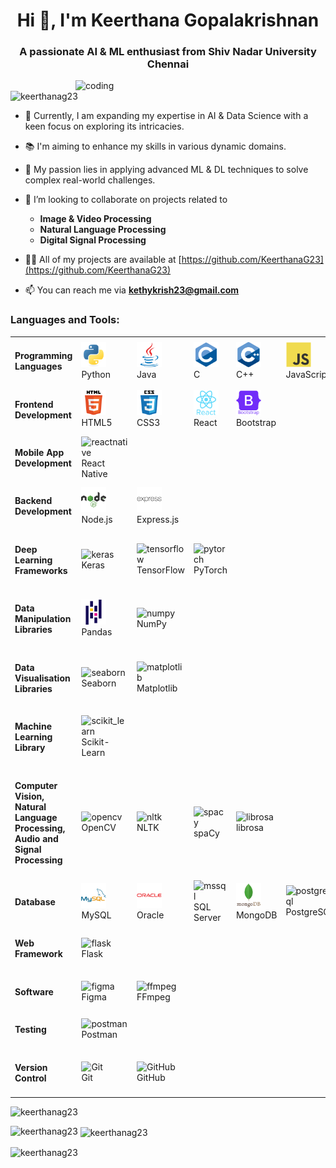 
<h1 align="center">Hi 👋, I'm Keerthana Gopalakrishnan</h1>
<h3 align="center">A passionate AI & ML enthusiast from Shiv Nadar University Chennai</h3>

<img align ="right" alt="coding" width ="400" src="https://cdnb.artstation.com/p/assets/images/images/028/991/999/original/anna-havrylyukh-.gif?1596125112">


<p align="left"> <img src="https://komarev.com/ghpvc/?username=keerthanag23&label=Profile%20views&color=0e75b6&style=flat" alt="keerthanag23" /> </p>

- 🌱 Currently, I am expanding my expertise in AI & Data Science with a keen focus on exploring its intricacies.
- 📚 I'm aiming to enhance my skills in various dynamic domains.
- 🔭 My passion lies in applying advanced ML & DL techniques to solve complex real-world challenges.

- 👯 I’m looking to collaborate on projects related to
   <ul> 
  <li><b>Image & Video Processing</b></li>
  <li><b>Natural Language Processing</b></li>
  <li><b>Digital Signal Processing</b></li>
</ul>

- 👨‍💻 All of my projects are available at [https://github.com/KeerthanaG23](https://github.com/KeerthanaG23)
<!---
 - ✨ Discover More: [Linktree](https://linktr.ee/KeerthanaG) 📲
--->



- 📫 You can reach me  via **kethykrish23@gmail.com**

<!---- 📄 Know about my experiences [https://drive.google.com/file/d/1UO0hd2zQ6wWFIY2w8DcDIQ7-OYDnW09O/view?usp=drive_link](https://drive.google.com/file/d/1UO0hd2zQ6wWFIY2w8DcDIQ7-OYDnW09O/view?usp=drive_link)--->
<!---
 <h3 align="left">Connect with me:</h3>
<p align="left">
 

| LinkedIn | GitLab | YouTube | X a.k.a (Twitter) | Stack Overflow | Kaggle | Instagram |
| -------- | ------ | ------- | ----------- | -------------- | ------ | --------- |
| <a href="https://www.linkedin.com/in/keerthana-g-34881a259/" target="_blank"><img align="center" src="https://raw.githubusercontent.com/rahuldkjain/github-profile-readme-generator/master/src/images/icons/Social/linked-in-alt.svg" alt="LinkedIn" height="30" width="30" /></a> | <a href="https://gitlab.com/kethykrish23" target="_blank"><img align="center" src="https://cdn.jsdelivr.net/gh/devicons/devicon/icons/gitlab/gitlab-original.svg" alt="GitLab" height="30" width="30" /></a> | <a href="https://www.youtube.com/channel/ucrmozillir-6tp9e68oi-dq" target="_blank"><img align="center" src="https://raw.githubusercontent.com/rahuldkjain/github-profile-readme-generator/master/src/images/icons/Social/youtube.svg" alt="YouTube" height="30" width="30" /></a> |<a href="https://twitter.com/keertz23012004" target="_blank"><img align="center" src="https://cdn.jsdelivr.net/gh/devicons/devicon/icons/twitter/twitter-original.svg" alt="Twitter" height="30" width="40" /></a>| <a href="https://stackoverflow.com/users/22191357/keerthana-gopalakrishnan" target="_blank"><img align="center" src="https://raw.githubusercontent.com/rahuldkjain/github-profile-readme-generator/master/src/images/icons/Social/stack-overflow.svg" alt="Stack Overflow" height="30" width="30" /></a> | <a href="https://www.kaggle.com/keerthanag23" target="_blank"><img align="center" src="https://raw.githubusercontent.com/rahuldkjain/github-profile-readme-generator/master/src/images/icons/Social/kaggle.svg" alt="Kaggle" height="30" width="30" /></a> | <a href="https://www.instagram.com/itz.kethykrish_23/" target="_blank"><img align="center" src="https://raw.githubusercontent.com/rahuldkjain/github-profile-readme-generator/master/src/images/icons/Social/instagram.svg" alt="Instagram" height="30" width="30" /></a> |

| Medium | CodeChef | HackerRank | Codeforces | LeetCode | HackerEarth | GeeksforGeeks |
| ------ | -------- | ---------- | ---------- | -------- | ----------- | -------------- |
| <a href="https://medium.com/@kethykrish" target="_blank"><img align="center" src="https://raw.githubusercontent.com/rahuldkjain/github-profile-readme-generator/master/src/images/icons/Social/medium.svg" alt="Medium" height="30" width="30" /></a> | <a href="https://www.codechef.com/users/kethykrish23" target="_blank"><img align="center" src="https://cdn.jsdelivr.net/npm/simple-icons@3.1.0/icons/codechef.svg" alt="CodeChef" height="30" width="30" /></a> | <a href="https://www.hackerrank.com/profile/kethykrish23" target="_blank"><img align="center" src="https://raw.githubusercontent.com/rahuldkjain/github-profile-readme-generator/master/src/images/icons/Social/hackerrank.svg" alt="HackerRank" height="30" width="30" /></a> | <a href="https://codeforces.com/profile/kethykrish_61" target="_blank"><img align="center" src="https://raw.githubusercontent.com/rahuldkjain/github-profile-readme-generator/master/src/images/icons/Social/codeforces.svg" alt="Codeforces" height="30" width="30" /></a> | <a href="https://leetcode.com/keerthanag23/" target="_blank"><img align="center" src="https://raw.githubusercontent.com/rahuldkjain/github-profile-readme-generator/master/src/images/icons/Social/leet-code.svg" alt="LeetCode" height="30" width="30" /></a> | <a href="https://www.hackerearth.com/@kethykrish23" target="_blank"><img align="center" src="https://raw.githubusercontent.com/rahuldkjain/github-profile-readme-generator/master/src/images/icons/Social/hackerearth.svg" alt="HackerEarth" height="30" width="30" /></a> | <a href="https://auth.geeksforgeeks.org/user/kethykrknpw" target="_blank"><img align="center" src="https://raw.githubusercontent.com/rahuldkjain/github-profile-readme-generator/master/src/images/icons/Social/geeks-for-geeks.svg" alt="GeeksforGeeks" height="30" width="30" /></a> |


</p>
--->

<h3 align="left">Languages and Tools:</h3>
<table>
  <tr>
    <td>
      <h4>Programming Languages</h4>
    </td>
    <td>
      <div>
        <img src="https://raw.githubusercontent.com/devicons/devicon/master/icons/python/python-original.svg" alt="python" width="40" height="40"/>
        <br/>Python
      </div>
    </td>
    <td>
      <div>
        <img src="https://raw.githubusercontent.com/devicons/devicon/master/icons/java/java-original.svg" alt="java" width="40" height="40"/>
        <br/>Java
      </div>
    </td>
    <td>
      <div>
        <img src="https://raw.githubusercontent.com/devicons/devicon/master/icons/c/c-original.svg" alt="c" width="40" height="40"/>
        <br/>C
      </div>
    </td>
    <td>
      <div>
        <img src="https://raw.githubusercontent.com/devicons/devicon/master/icons/cplusplus/cplusplus-original.svg" alt="cplusplus" width="40" height="40"/>
        <br/>C++
      </div>
    </td>
    <td>
      <div>
        <img src="https://raw.githubusercontent.com/devicons/devicon/master/icons/javascript/javascript-original.svg" alt="javascript" width="40" height="40"/>
        <br/>JavaScript
      </div>
    </td>
  </tr>
   
  <tr>
    <td>
      <h4>Frontend Development</h4>
    </td>
    <td>
      <div>
        <img src="https://raw.githubusercontent.com/devicons/devicon/master/icons/html5/html5-original-wordmark.svg" alt="html5" width="40" height="40"/>
        <br/>HTML5
      </div>
    </td>
    <td>
      <div>
        <img src="https://raw.githubusercontent.com/devicons/devicon/master/icons/css3/css3-original-wordmark.svg" alt="css3" width="40" height="40"/>
        <br/>CSS3
      </div>
    </td>
    <td>
      <div>
        <img src="https://raw.githubusercontent.com/devicons/devicon/master/icons/react/react-original-wordmark.svg" alt="react" width="40" height="40"/>
        <br/>React
      </div>
    </td>
    <td>
      <div>
        <img src="https://raw.githubusercontent.com/devicons/devicon/master/icons/bootstrap/bootstrap-plain-wordmark.svg" alt="bootstrap" width="40" height="40"/>
        <br/>Bootstrap
      </div>
    </td>
  </tr>
  
  <tr>
    <td>
      <h4>Mobile App Development</h4>
    </td>
    <td>
      <div>
        <img src="https://reactnative.dev/img/header_logo.svg" alt="reactnative" width="40" height="40"/>
        <br/>React Native
      </div>
    </td>
  </tr>
  
  <tr>
    <td>
      <h4>Backend Development</h4>
    </td>
    <td>
      <div>
        <img src="https://raw.githubusercontent.com/devicons/devicon/master/icons/nodejs/nodejs-original-wordmark.svg" alt="nodejs" width="40" height="40"/>
        <br/>Node.js
      </div>
    </td>
    <td>
      <div>
        <img src="https://raw.githubusercontent.com/devicons/devicon/master/icons/express/express-original-wordmark.svg" alt="express" width="40" height="40"/>
        <br/>Express.js
      </div>
    </td>
  </tr>
  
  <tr>
    <td>
      <h4>Deep Learning Frameworks</h4>
    </td>
   <td>
  <div>
    <img src="https://simpleicons.org/icons/keras.svg" alt="keras" width="40" height="40"/>
    <br/>Keras
  </div>
</td>
      <td>
      <div>
        <img src="https://www.vectorlogo.zone/logos/tensorflow/tensorflow-icon.svg" alt="tensorflow" width="40" height="40"/>
        <br/>TensorFlow
      </div>
    </td>
    <td>
      <div>
        <img src="https://www.vectorlogo.zone/logos/pytorch/pytorch-icon.svg" alt="pytorch" width="40" height="40"/>
        <br/>PyTorch
      </div>
    </td>  
  </tr>
  <tr>
     <td>
        <h4> Data Manipulation Libraries</h4> 
     </td>
     <td>
      <div>
        <img src="https://raw.githubusercontent.com/devicons/devicon/2ae2a900d2f041da66e950e4d48052658d850630/icons/pandas/pandas-original.svg" alt="pandas" width="40" height="40"/>
        <br/>Pandas
      </div>
    </td>
     <td>
  <div>
    <img src="https://upload.wikimedia.org/wikipedia/commons/3/31/NumPy_logo_2020.svg" alt="numpy" width="40" height="40"/>
    <br/>NumPy
  </div>
</td>
  </tr>
  <tr>
     <td><h4>Data Visualisation Libraries</h4></td>
       <td>
      <div>
        <img src="https://seaborn.pydata.org/_images/logo-mark-lightbg.svg" alt="seaborn" width="40" height="40"/>
        <br/>Seaborn
      </div>
    </td>
    <td>
  <div>
    <img src="https://icon.icepanel.io/Technology/svg/Matplotlib.svg" alt="matplotlib" width="40" height="40"/>
    <br/>Matplotlib
  </div>
</td>
  </tr>
  <tr>
     <td><h4>Machine Learning Library</h4></td>
    <td>
      <div>
        <img src="https://upload.wikimedia.org/wikipedia/commons/0/05/Scikit_learn_logo_small.svg" alt="scikit_learn" width="40" height="40"/>
        <br/>Scikit-Learn
      </div>
    </td>
  </tr>
  <tr>
     <td><h4>Computer Vision, Natural Language Processing, Audio and Signal Processing</h4></td>
    <td>
      <div>
        <img src="https://www.vectorlogo.zone/logos/opencv/opencv-icon.svg" alt="opencv" width="40" height="40"/>
        <br/>OpenCV
      </div>
    </td>
     <td>
  <div>
    <img src="https://miro.medium.com/v2/resize:fit:750/format:webp/1*YM2HXc7f4v02pZBEO8h-qw.png" alt="nltk" width="40" height="40"/>
    <br/>NLTK
  </div>
</td>
<td>
  <div>
    <img src="https://upload.wikimedia.org/wikipedia/commons/8/88/SpaCy_logo.svg" alt="spacy" width="40" height="40"/>
    <br/>spaCy
  </div>
</td>
<td>
  <div>
    <img src="https://librosa.org/images/librosa_logo_text.png" alt="librosa" width="90" height="40"/>
    <br/>librosa
  </div>
</td>
  </tr>  
  <tr>
    <td>
      <h4>Database</h4>
    </td>
    <td>
      <div>
        <img src="https://raw.githubusercontent.com/devicons/devicon/master/icons/mysql/mysql-original-wordmark.svg" alt="mysql" width="40" height="40"/>
        <br/>MySQL
      </div>
    </td>
    <td>
      <div>
        <img src="https://raw.githubusercontent.com/devicons/devicon/master/icons/oracle/oracle-original.svg" alt="oracle" width="40" height="40"/>
        <br/>Oracle
      </div>
    </td>
    <td>
      <div>
        <img src="https://www.svgrepo.com/show/303229/microsoft-sql-server-logo.svg" alt="mssql" width="40" height="40"/>
        <br/>SQL Server
      </div>
    </td>
    <td>
      <div>
        <img src="https://raw.githubusercontent.com/devicons/devicon/master/icons/mongodb/mongodb-original-wordmark.svg" alt="mongodb" width="40" height="40"/>
        <br/>MongoDB
      </div>
    </td>
     <td>
  <div>
    <img src="https://www.postgresql.org/media/img/about/press/elephant.png" alt="postgresql" width="40" height="40"/>
    <br/>PostgreSQL
  </div>
</td>
  </tr>
  <tr>
    <td>
      <h4>Web Framework</h4>
    </td>
    <td>
      <div>
        <img src="https://www.vectorlogo.zone/logos/pocoo_flask/pocoo_flask-icon.svg" alt="flask" width="40" height="40"/>
        <br/>Flask
      </div>
    </td>
  </tr>
  
  <tr>
    <td>
      <h4>Software</h4>
    </td>
    <td>
      <div>
        <img src="https://www.vectorlogo.zone/logos/figma/figma-icon.svg" alt="figma" width="40" height="40"/>
        <br/>Figma
      </div>
    </td>   
    <td>
      <div>
        <img src="https://img.icons8.com/?size=100&id=32418&format=png&color=000000" alt="ffmpeg" width="40" height="40"/>
        <br/>FFmpeg
      </div>
    </td>  
  </tr>

  <tr>
    <td>
      <h4>Testing</h4>
    </td>
    <td>
      <div>
        <img src="https://www.vectorlogo.zone/logos/getpostman/getpostman-icon.svg" alt="postman" width="40" height="40"/>
        <br/>Postman
      </div>
    </td>
  </tr>
  
  <tr>
    <td>
      <h4>Version Control</h4>
    </td>
    <td>
      <div>
        <img src="https://www.vectorlogo.zone/logos/git-scm/git-scm-icon.svg" alt="Git" width="40" height="40"/>
        <br/>Git
      </div>
    </td>
    <td>
      <div>
        <img src="https://www.vectorlogo.zone/logos/github/github-icon.svg" alt="GitHub" width="40" height="40"/>
        <br/>GitHub
      </div>
    </td>
  </tr>
</table>
 
 
 <p align="left"> <img src="https://komarev.com/ghpvc/?username=keerthanag23&label=Profile%20views&color=0e75b6&style=flat" alt="keerthanag23" /> </p>

<!---<p align="left"> <a href="https://github.com/ryo-ma/github-profile-trophy"><img src="https://github-profile-trophy.vercel.app/?username=keerthanag23" alt="keerthanag23" /></a> </p>
-->
<p><img align="left" src="https://github-readme-stats.vercel.app/api/top-langs?username=keerthanag23&show_icons=true&locale=en&layout=compact" alt="keerthanag23" /></p>

<p>&nbsp;<img align="center" src="https://github-readme-stats.vercel.app/api?username=keerthanag23&show_icons=true&locale=en" alt="keerthanag23" /></p>

<p><img align="center" src="https://github-readme-streak-stats.herokuapp.com/?user=keerthanag23&" alt="keerthanag23" /></p>
